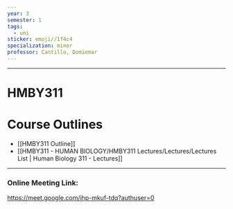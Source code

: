 ```yaml
---
year: 3
semester: 1
tags:
  - uni
sticker: emoji//1f4c4
specialization: minor
professor: Cantillo, Domiemar
---
```

---
# HMBY311

# Course Outlines
- [[HMBY311 Outline]]
- [[HMBY311 - HUMAN BIOLOGY/HMBY311 Lectures/Lectures/Lectures List | Human Biology 311 - Lectures]]

---
### Online Meeting Link:
https://meet.google.com/ihp-mkuf-tdq?authuser=0


